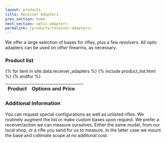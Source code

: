 ```yaml
---
layout: products
title: Receiver Adapters
prev_section: home
next_section: optic-adapters
permalink: /products/receiver-adapters/
---
```


We offer a large selection of bases for rifles, plus a few revolvers. All optic adapters can be used on *other* firearms, as necessary.

### Product list

<div class="mobile-side-scroller">

<table>
  <thead>
    <tr>
      <th>Product</th>
      <th><span class="option">Options</span> and <span class="price">Price</span></th>
      <th>&nbsp;</th>
    </tr>
  </thead>
  <tbody>
{% for item in site.data.receiver_adapters %}
  {% include product_list.html %}
{% endfor %}

  </tbody>
</table>
</div>

### Additional Information

You can request special configurations as well as unlisted rifles. We routinely augment the list or make custom bases upon request. We prefer
a receiver/action we can measure ourselves. Either the same model, from our local shop, or a rifle you send for us to measure. In the latter
case we mount the base and collimate scope at no additonal cost.

